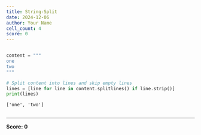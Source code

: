 ```yaml
---
title: String-Split
date: 2024-12-06
author: Your Name
cell_count: 4
score: 0
---
```


```python

```


```python
content = """
one
two
"""
```


```python
# Split content into lines and skip empty lines
lines = [line for line in content.splitlines() if line.strip()]
print(lines)
```

    ['one', 'two']



```python

```


---
**Score: 0**